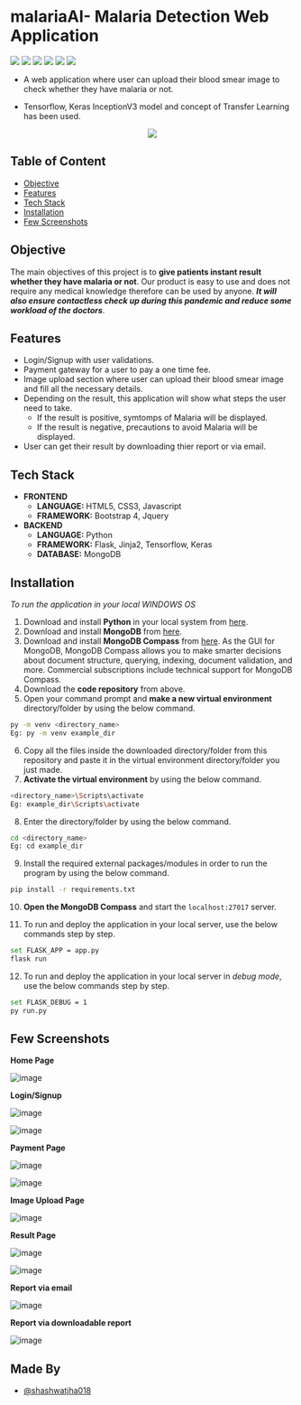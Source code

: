 # malariaAI- Malaria Detection Web Application

<span>
 <img src = 'https://img.shields.io/badge/Made%20with-Python-1f425f.svg'>
 <img src = 'https://img.shields.io/badge/License-GPL%20v3-yellow.svg'>
 <img src = 'https://img.shields.io/badge/Flask-000000?style=for-the-badge&logo=flask&logoColor=white'>
 <img src = 'https://img.shields.io/badge/TensorFlow-FF6F00?style=for-the-badge&logo=TensorFlow&logoColor=white'>
 <img src = 'https://img.shields.io/badge/Keras-D00000?style=for-the-badge&logo=Keras&logoColor=white'>
 <img src = 'https://img.shields.io/badge/MongoDB-%234ea94b.svg?style=for-the-badge&logo=mongodb&logoColor=white'>
</span>


-  A web application where user can upload their blood smear image to check whether they have malaria or not.

- Tensorflow, Keras InceptionV3 model and concept of Transfer Learning has been used.

<p align="center">
  <img src="https://user-images.githubusercontent.com/68782027/137221095-1d9732e9-6d7d-4d2d-aa4d-6017fa2d8b2a.png">
</p>


## Table of Content

 - [Objective](https://github.com/shashwatjha018/malariaAI/new/master?readme=1#objective)
 - [Features](https://github.com/shashwatjha018/malariaAI/new/master?readme=1#features)
 - [Tech Stack](https://github.com/shashwatjha018/malariaAI/new/master?readme=1#tech-stack)
 - [Installation](https://github.com/shashwatjha018/malariaAI/new/master?readme=1#installation)
 - [Few Screenshots](https://github.com/shashwatjha018/malariaAI/new/master?readme=1#few-screenshots)

  
    
    
## Objective

The main objectives of this project is to **give patients instant result whether they have malaria or not**. Our product is easy to use and does not require any medical knowledge therefore can be used by anyone. **_It will also ensure contactless check up during this pandemic and reduce some workload of the doctors_**.

## Features

- Login/Signup with user validations.
- Payment gateway for a user to pay a one time fee.
- Image upload section where user can upload their blood smear image and fill all the necessary details.
- Depending on the result, this application will show what steps the user need to take.
    - If the result is positive, symtomps of Malaria will be displayed.
    - If the result is negative, precautions to avoid Malaria will be displayed.
- User can get their result by downloading thier report or via email.


## Tech Stack

- **FRONTEND** 
    - **LANGUAGE:** HTML5, CSS3, Javascript
    - **FRAMEWORK:** Bootstrap 4, Jquery
- **BACKEND**
    - **LANGUAGE:** Python
    - **FRAMEWORK:** Flask, Jinja2, Tensorflow, Keras
    - **DATABASE:** MongoDB

  

## Installation

*To run the application in your local WINDOWS OS*

1. Download and install **Python** in your local system from [here](https://www.python.org/downloads/).
2. Download and install **MongoDB** from [here](https://www.mongodb.com/try/download/community).
3. Download and install **MongoDB Compass** from [here](https://www.mongodb.com/try/download/compass). As the GUI for MongoDB, MongoDB Compass allows you to make smarter decisions about document structure, querying, indexing, document validation, and more. Commercial subscriptions include technical support for MongoDB Compass.
4. Download the **code repository** from above.
5. Open your command prompt and **make a new virtual environment** directory/folder by using the below command.

  ```bash
  py -m venv <directory_name>
  Eg: py -m venv example_dir

  ```
6. Copy all the files inside the downloaded directory/folder from this repository and paste it in the virtual environment directory/folder you just made.
7. **Activate the virtual environment** by using the below command.
  ```bash
  <directory_name>\Scripts\activate
  Eg: example_dir\Scripts\activate
  ```
8. Enter the directory/folder by using the below command.
  ```bash
  cd <directory_name>
  Eg: cd example_dir
  ```
9. Install the required external packages/modules in order to run the program by using the below command.
  ```bash
  pip install -r requirements.txt
  ```
10. **Open the MongoDB Compass** and start the `localhost:27017` server.

11. To run and deploy the application in your local server, use the below commands step by step.
  ```bash
  set FLASK_APP = app.py 
  flask run 
  ```
12. To run and deploy the application in your local server in _debug mode_, use the below commands step by step.
  ```bash
  set FLASK_DEBUG = 1 
  py run.py
  ```    
  
  ## Few Screenshots

**Home Page**

![image](https://user-images.githubusercontent.com/68782027/137228115-3fb60200-9464-44ee-9048-298a8e025b56.png)

**Login/Signup**

![image](https://user-images.githubusercontent.com/68782027/137228226-9b5fec11-90bb-4573-b7fd-618b2d5605ff.png)

![image](https://user-images.githubusercontent.com/68782027/137228322-5498fbec-84ca-41d2-b753-03bd7c2516a2.png)

**Payment Page**

![image](https://user-images.githubusercontent.com/68782027/137229232-420b4b68-59b0-4b4f-a5dc-124cbe730ef3.png)

![image](https://user-images.githubusercontent.com/68782027/137229261-10a94e87-2010-4ba3-a7af-5a16542d09ba.png)

**Image Upload Page**

![image](https://user-images.githubusercontent.com/68782027/137228528-9fccd3a3-d0cf-4c47-9101-ab0426097712.png)

**Result Page**

![image](https://user-images.githubusercontent.com/68782027/137228652-66a9e652-1c12-42d9-b649-4bc7601c8a88.png)

![image](https://user-images.githubusercontent.com/68782027/137228735-fa88c5c7-8be4-4a00-8c1b-e27987024411.png)

**Report via email**

![image](https://user-images.githubusercontent.com/68782027/137229020-15476866-275b-4877-b5e0-3c3f43602883.png)

**Report via downloadable report**

![image](https://user-images.githubusercontent.com/68782027/137229140-bd07217a-1590-4a5c-8f92-36a308e92b03.png)


## Made By

- [@shashwatjha018](https://github.com/shashwatjha018)

  
